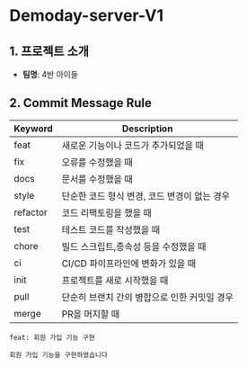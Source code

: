 # Demoday-server-V1
## 1. 프로젝트 소개
- **팀명**: 4반 아이들
## 2. Commit Message Rule
Keyword | Description
--|-- 
feat | 새로운 기능이나 코드가 추가되었을 때
fix | 오류를 수정했을 때
docs | 문서를 수정했을 때
style | 단순한 코드 형식 변경, 코드 변경이 없는 경우
refactor | 코드 리팩토링을 했을 때
test | 테스트 코드를 작성했을 때
chore | 빌드 스크립트,종속성 등을 수정했을 때
ci | CI/CD 파이프라인에 변화가 있을 때
init | 프로젝트를 새로 시작했을 때
pull | 단순히 브랜치 간의 병합으로 인한 커밋일 경우
merge | PR을 머지할 때

```
feat: 회원 가입 기능 구현

회원 가입 기능을 구현하였습니다
```